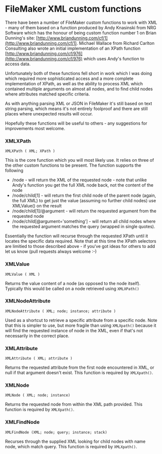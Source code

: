 FileMaker XML custom functions
=========

There have been a number of FileMaker custom functions to work with XML - many of them based on a function produced by Andy Knasinski from NRG Software which has the honour of being custom function number 1 on Brian Dunning's site: [http://www.briandunning.com/cf/1](http://www.briandunning.com/cf/1). Michael Wallace from Richard Carlton Consulting also wrote an initial implementation of an XPath function [http://www.briandunning.com/cf/976](http://www.briandunning.com/cf/976) which uses Andy's function to access data.

Unfortunately both of these functions fell short in work which I was doing which required more sophisticated access and a more complete implementation of XPath, as well as the ability to process XML which contained multiple arguments on almost all nodes, and to find child nodes where attributes matched specific criteria.

As with anything parsing XML or JSON in FileMaker it's still based on text string parsing, which means it's not entirely foolproof and there are still places where unexpected results will occur. 

Hopefully these functions will be useful to others - any suggestions for improvements most welcome.

### XMLXPath

```
XMLXPath ( XML; XPath )
```

This is the core function which you will most likely use. It relies on three of the other custom functions to be present. The function supports the following

- /node - will return the XML of the requested node - note that unlike Andy's function you get the full XML node back, not the content of the node
- /node/child[1] - will return the first child node of the parent node (again, the full XML) to get just the value (assuming no further child nodes) use XMLValue() on the result
- /node/child[1]/@argument - will return the requested argument from the requested node
- /node/child[@argument='something'] - will return all child nodes where the requested argument matches the query (wrapped in single quotes).
 
Essentially the function will recurse through the requested XPath until it locates the specific data required. Note that at this time the XPath selectors are limitied to those described above - if you've got ideas for others to add let us know (pull requests always welcome :-)

### XMLValue

```
XMLValue ( XML )
```

Returns the value content of a node (as opposed to the node itself). Typically this would be called on a node retrieved using `XMLXPath()`

### XMLNodeAttribute

```
XMLNodeAttribute ( XML; node; instance; attribute )
```

Used as a shortcut to retrieve a specific attribute from a specific node. Note that this is simpler to use, but more fragile than using `XMLXpath()` because it will find the requested instance of node in the XML, even if that's not necessarily in the correct place.

### XMLAttribute

```
XMLAttribute ( XML; attribute )
```

Returns the requested attribute from the first node encountered in XML, or null if that argument doesn't exist. This function is required by `XMLXpath()`.

### XMLNode

```
XMLNode ( XML; node; instance)
```

Returns the requested node from within the XML path provided. This function is required by `XMLXpath()`.

### XMLFindNode

```
XMLFindNode (XML; node; query; instance; stack)
```

Recurses through the supplied XML looking for child nodes with name node, which match query. This function is required by `XMLXpath()`.